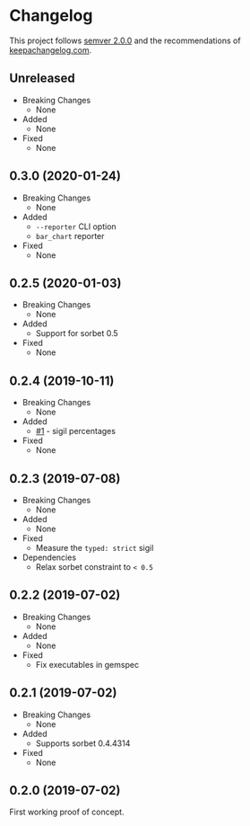 # Changelog

This project follows [semver 2.0.0](http://semver.org/spec/v2.0.0.html) and the
recommendations of [keepachangelog.com](http://keepachangelog.com/).

## Unreleased

- Breaking Changes
  - None
- Added
  - None
- Fixed
  - None

## 0.3.0 (2020-01-24)

- Breaking Changes
  - None
- Added
  - `--reporter` CLI option
  - `bar_chart` reporter
- Fixed
  - None

## 0.2.5 (2020-01-03)

- Breaking Changes
  - None
- Added
  - Support for sorbet 0.5
- Fixed
  - None

## 0.2.4 (2019-10-11)

- Breaking Changes
  - None
- Added
  - [#1](https://github.com/jaredbeck/sorbet-progress/pull/1) - sigil percentages
- Fixed
  - None

## 0.2.3 (2019-07-08)

- Breaking Changes
  - None
- Added
  - None
- Fixed
  - Measure the `typed: strict` sigil
- Dependencies
  - Relax sorbet constraint to `< 0.5`

## 0.2.2 (2019-07-02)

- Breaking Changes
  - None
- Added
  - None
- Fixed
  - Fix executables in gemspec

## 0.2.1 (2019-07-02)

- Breaking Changes
  - None
- Added
  - Supports sorbet 0.4.4314
- Fixed
  - None

## 0.2.0 (2019-07-02)

First working proof of concept.
